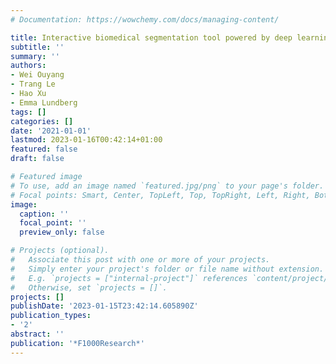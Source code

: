 ```yaml
---
# Documentation: https://wowchemy.com/docs/managing-content/

title: Interactive biomedical segmentation tool powered by deep learning and ImJoy
subtitle: ''
summary: ''
authors:
- Wei Ouyang
- Trang Le
- Hao Xu
- Emma Lundberg
tags: []
categories: []
date: '2021-01-01'
lastmod: 2023-01-16T00:42:14+01:00
featured: false
draft: false

# Featured image
# To use, add an image named `featured.jpg/png` to your page's folder.
# Focal points: Smart, Center, TopLeft, Top, TopRight, Left, Right, BottomLeft, Bottom, BottomRight.
image:
  caption: ''
  focal_point: ''
  preview_only: false

# Projects (optional).
#   Associate this post with one or more of your projects.
#   Simply enter your project's folder or file name without extension.
#   E.g. `projects = ["internal-project"]` references `content/project/deep-learning/index.md`.
#   Otherwise, set `projects = []`.
projects: []
publishDate: '2023-01-15T23:42:14.605890Z'
publication_types:
- '2'
abstract: ''
publication: '*F1000Research*'
---
```

